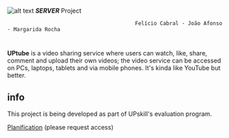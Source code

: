![alt text](https://github.com/upskill-frontend-react-2022/uptube-grupo-3-client/blob/main/uptube_logo.png?raw=true) ***SERVER*** Project

                                             Felício Cabral · João Afonso · Margarida Rocha

#

**UPtube** is a video sharing service where users can watch, like, share, comment and upload their own videos; the video service can be accessed on PCs, laptops, tablets and via mobile phones. It's kinda like YouTube but better.

## info

This project is being developed as part of UPskill's evaluation program.

[Planification](https://docs.google.com/spreadsheets/d/1Zt782s3gm8dhiTGAwyuPXapmTP7UguSzy5J7VMvPgmc/edit?usp=sharing) (please request access)